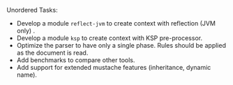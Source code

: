Unordered Tasks:

* Develop a module `reflect-jvm` to create context with reflection (JVM only) .
* Develop a module `ksp` to create context with KSP pre-processor.
* Optimize the parser to have only a single phase. Rules should be applied as the
  document is read.
* Add benchmarks to compare other tools.
* Add support for extended mustache features (inheritance, dynamic name).
